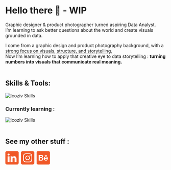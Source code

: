 # Hello there 🧔 - WIP

Graphic designer & product photographer turned aspiring Data Analyst.\
I’m learning to ask better questions about the world and create visuals grounded in data.

I come from a graphic design and product photography background, with a <ins>strong focus on visuals, structure, and storytelling.</ins>\
Now I’m learning how to apply that creative eye to data storytelling : **turning numbers into visuals that communicate real meaning.**
</br>
</br>

## Skills & Tools:

![Icoziv Skills](https://i.icoziv.workers.dev/icons?i=adobeillustrator,adobephotoshop,adobeindesign,excel,vscode,postgresql)
### Currently learning :
![Icoziv Skills](https://i.icoziv.workers.dev/icons?i=python,pandas,powerbi,tableau,numpy)
</br>
</br>
## See my other stuff :
[![linkedin](assets/web_icon-01.png)](https://www.linkedin.com/in/jean-louis-benoit-576381178)&ensp;[![instagram](assets/web_icon-02.png)](https://www.instagram.com/jlbenoit.photo)&ensp;[![behance](assets/web_icon-03.png)](https://www.behance.net/jeanbenoit7379)
<!--
**JL-Benoit/JL-Benoit** is a ✨ _special_ ✨ repository because its `README.md` (this file) appears on your GitHub profile.
